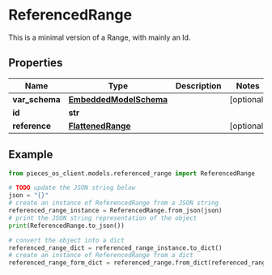 # ReferencedRange

This is a minimal version of a Range, with mainly an Id.

## Properties

Name | Type | Description | Notes
------------ | ------------- | ------------- | -------------
**var_schema** | [**EmbeddedModelSchema**](EmbeddedModelSchema) |  | [optional] 
**id** | **str** |  | 
**reference** | [**FlattenedRange**](FlattenedRange) |  | [optional] 

## Example

```python
from pieces_os_client.models.referenced_range import ReferencedRange

# TODO update the JSON string below
json = "{}"
# create an instance of ReferencedRange from a JSON string
referenced_range_instance = ReferencedRange.from_json(json)
# print the JSON string representation of the object
print(ReferencedRange.to_json())

# convert the object into a dict
referenced_range_dict = referenced_range_instance.to_dict()
# create an instance of ReferencedRange from a dict
referenced_range_form_dict = referenced_range.from_dict(referenced_range_dict)
```



